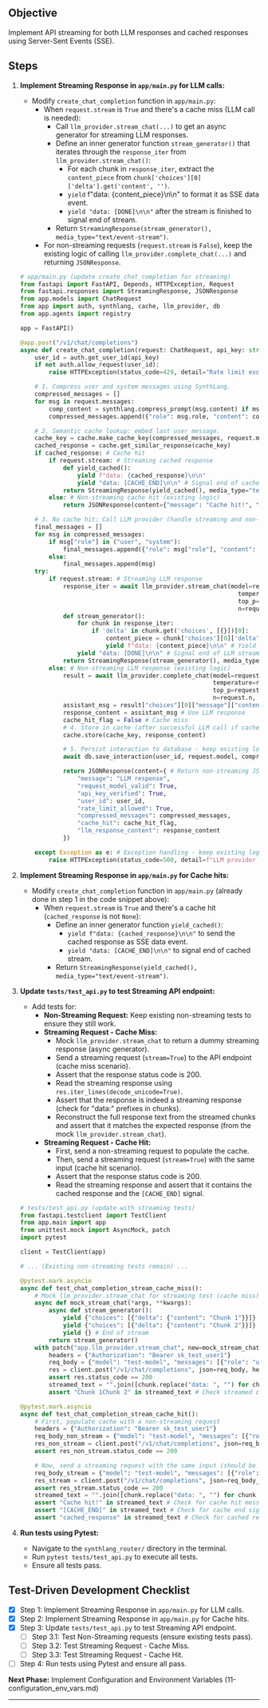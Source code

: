 ## Objective
Implement API streaming for both LLM responses and cached responses using Server-Sent Events (SSE).

## Steps

1.  **Implement Streaming Response in `app/main.py` for LLM calls:**
    -   Modify `create_chat_completion` function in `app/main.py`:
        -   When `request.stream` is `True` and there's a cache miss (LLM call is needed):
            -   Call `llm_provider.stream_chat(...)` to get an async generator for streaming LLM responses.
            -   Define an inner generator function `stream_generator()` that iterates through the `response_iter` from `llm_provider.stream_chat()`:
                -   For each chunk in `response_iter`, extract the `content_piece` from `chunk['choices'][0]['delta'].get('content', '')`.
                -   `yield` f"data: {content_piece}\n\n" to format it as SSE data event.
                -   `yield "data: [DONE]\n\n"` after the stream is finished to signal end of stream.
            -   Return `StreamingResponse(stream_generator(), media_type="text/event-stream")`.
        -   For non-streaming requests (`request.stream` is `False`), keep the existing logic of calling `llm_provider.complete_chat(...)` and returning `JSONResponse`.

    ```python
    # app/main.py (update create_chat_completion for streaming)
    from fastapi import FastAPI, Depends, HTTPException, Request
    from fastapi.responses import StreamingResponse, JSONResponse
    from app.models import ChatRequest
    from app import auth, synthlang, cache, llm_provider, db
    from app.agents import registry

    app = FastAPI()

    @app.post("/v1/chat/completions")
    async def create_chat_completion(request: ChatRequest, api_key: str = Depends(auth.verify_api_key)):
        user_id = auth.get_user_id(api_key)
        if not auth.allow_request(user_id):
            raise HTTPException(status_code=429, detail="Rate limit exceeded")

        # 1. Compress user and system messages using SynthLang.
        compressed_messages = []
        for msg in request.messages:
            comp_content = synthlang.compress_prompt(msg.content) if msg.role in ("user", "system") else msg.content
            compressed_messages.append({"role": msg.role, "content": comp_content})

        # 2. Semantic cache lookup: embed last user message.
        cache_key = cache.make_cache_key(compressed_messages, request.model)
        cached_response = cache.get_similar_response(cache_key)
        if cached_response: # Cache hit
            if request.stream: # Streaming cached response
                def yield_cached():
                    yield f"data: {cached_response}\n\n"
                    yield "data: [CACHE_END]\n\n" # Signal end of cached stream
                return StreamingResponse(yield_cached(), media_type="text/event-stream") # Return streaming response for cache hit
            else: # Non-streaming cache hit (existing logic)
                return JSONResponse(content={"message": "Cache hit!", "cached_response": cached_response, "cache_hit": True})

        # 3. No cache hit: Call LLM provider (handle streaming and non-streaming)
        final_messages = []
        for msg in compressed_messages:
            if msg["role"] in ("user", "system"):
                final_messages.append({"role": msg["role"], "content": synthlang.decompress_prompt(msg["content"])})
            else:
                final_messages.append(msg)
        try:
            if request.stream: # Streaming LLM response
                response_iter = await llm_provider.stream_chat(model=request.model, messages=final_messages,
                                                                 temperature=request.temperature or 1.0,
                                                                 top_p=request.top_p or 1.0,
                                                                 n=request.n or 1, user_id=user_id)
                def stream_generator():
                    for chunk in response_iter:
                        if 'delta' in chunk.get('choices', [{}])[0]:
                            content_piece = chunk['choices'][0]['delta'].get('content', '')
                            yield f"data: {content_piece}\n\n" # Yield SSE data event
                    yield "data: [DONE]\n\n" # Signal end of LLM stream
                return StreamingResponse(stream_generator(), media_type="text/event-stream") # Return streaming response for LLM
            else: # Non-streaming LLM response (existing logic)
                result = await llm_provider.complete_chat(model=request.model, messages=final_messages,
                                                          temperature=request.temperature,
                                                          top_p=request.top_p,
                                                          n=request.n, user_id=user_id)
                assistant_msg = result["choices"][0]["message"]["content"]
                response_content = assistant_msg # Use LLM response
                cache_hit_flag = False # Cache miss
                # 4. Store in cache (after successful LLM call if cache miss) - keep existing logic
                cache.store(cache_key, response_content)

                # 5. Persist interaction to database - keep existing logic
                await db.save_interaction(user_id, request.model, compressed_messages, response_content, cache_hit=cache_hit_flag)

                return JSONResponse(content={ # Return non-streaming JSON response
                    "message": "LLM response",
                    "request_model_valid": True,
                    "api_key_verified": True,
                    "user_id": user_id,
                    "rate_limit_allowed": True,
                    "compressed_messages": compressed_messages,
                    "cache_hit": cache_hit_flag,
                    "llm_response_content": response_content
                })

        except Exception as e: # Exception handling - keep existing logic
            raise HTTPException(status_code=500, detail=f"LLM provider call failed: {e}")

2.  **Implement Streaming Response in `app/main.py` for Cache hits:**
    -   Modify `create_chat_completion` function in `app/main.py` (already done in step 1 in the code snippet above):
        -   When `request.stream` is `True` and there's a cache hit (`cached_response` is not `None`):
            -   Define an inner generator function `yield_cached()`:
                -   `yield f"data: {cached_response}\n\n"` to send the cached response as SSE data event.
                -   `yield "data: [CACHE_END]\n\n"` to signal end of cached stream.
            -   Return `StreamingResponse(yield_cached(), media_type="text/event-stream")`.

3.  **Update `tests/test_api.py` to test Streaming API endpoint:**
    -   Add tests for:
        -   **Non-Streaming Request:** Keep existing non-streaming tests to ensure they still work.
        -   **Streaming Request - Cache Miss:**
            -   Mock `llm_provider.stream_chat` to return a dummy streaming response (async generator).
            -   Send a streaming request (`stream=True`) to the API endpoint (cache miss scenario).
            -   Assert that the response status code is 200.
            -   Read the streaming response using `res.iter_lines(decode_unicode=True)`.
            -   Assert that the response is indeed a streaming response (check for "data:" prefixes in chunks).
            -   Reconstruct the full response text from the streamed chunks and assert that it matches the expected response (from the mock `llm_provider.stream_chat`).
        -   **Streaming Request - Cache Hit:**
            -   First, send a non-streaming request to populate the cache.
            -   Then, send a streaming request (`stream=True`) with the same input (cache hit scenario).
            -   Assert that the response status code is 200.
            -   Read the streaming response and assert that it contains the cached response and the `[CACHE_END]` signal.

    ```python
    # tests/test_api.py (update with streaming tests)
    from fastapi.testclient import TestClient
    from app.main import app
    from unittest.mock import AsyncMock, patch
    import pytest

    client = TestClient(app)

    # ... (Existing non-streaming tests remain) ...

    @pytest.mark.asyncio
    async def test_chat_completion_stream_cache_miss():
        # Mock llm_provider.stream_chat for streaming test (cache miss)
        async def mock_stream_chat(*args, **kwargs):
            async def stream_generator():
                yield {"choices": [{"delta": {"content": "Chunk 1"}}]}
                yield {"choices": [{"delta": {"content": "Chunk 2"}}]}
                yield {} # End of stream
            return stream_generator()
        with patch("app.llm_provider.stream_chat", new=mock_stream_chat):
            headers = {"Authorization": "Bearer sk_test_user1"}
            req_body = {"model": "test-model", "messages": [{"role": "user", "content": "Stream test"}], "stream": True}
            res = client.post("/v1/chat/completions", json=req_body, headers=headers, stream=True)
            assert res.status_code == 200
            streamed_text = "".join([chunk.replace("data: ", "") for chunk in res.iter_lines(decode_unicode=True) if chunk.startswith("data: ")]) # Reconstruct streamed text
            assert "Chunk 1Chunk 2" in streamed_text # Check streamed content

    @pytest.mark.asyncio
    async def test_chat_completion_stream_cache_hit():
        # First, populate cache with a non-streaming request
        headers = {"Authorization": "Bearer sk_test_user1"}
        req_body_non_stream = {"model": "test-model", "messages": [{"role": "user", "content": "Cache stream test"}], "stream": False}
        res_non_stream = client.post("/v1/chat/completions", json=req_body_non_stream, headers=headers)
        assert res_non_stream.status_code == 200

        # Now, send a streaming request with the same input (should be cache hit)
        req_body_stream = {"model": "test-model", "messages": [{"role": "user", "content": "Cache stream test"}], "stream": True}
        res_stream = client.post("/v1/chat/completions", json=req_body_stream, headers=headers, stream=True)
        assert res_stream.status_code == 200
        streamed_text = "".join([chunk.replace("data: ", "") for chunk in res_stream.iter_lines(decode_unicode=True) if chunk.startswith("data: ")]) # Reconstruct streamed text
        assert "Cache hit!" in streamed_text # Check for cache hit message
        assert "[CACHE_END]" in streamed_text # Check for cache end signal
        assert "cached_response" in streamed_text # Check for cached response content (might need more robust check if cached response is complex)
    ```

4.  **Run tests using Pytest:**
    -   Navigate to the `synthlang_router/` directory in the terminal.
    -   Run `pytest tests/test_api.py` to execute all tests.
    -   Ensure all tests pass.

## Test-Driven Development Checklist

-   [x] Step 1: Implement Streaming Response in `app/main.py` for LLM calls.
-   [x] Step 2: Implement Streaming Response in `app/main.py` for Cache hits.
-   [x] Step 3: Update `tests/test_api.py` to test Streaming API endpoint.
    - [ ] Step 3.1: Test Non-Streaming requests (ensure existing tests pass).
    - [ ] Step 3.2: Test Streaming Request - Cache Miss.
    - [ ] Step 3.3: Test Streaming Request - Cache Hit.
-   [ ] Step 4: Run tests using Pytest and ensure all pass.

**Next Phase:** Implement Configuration and Environment Variables (11-configuration_env_vars.md)

---